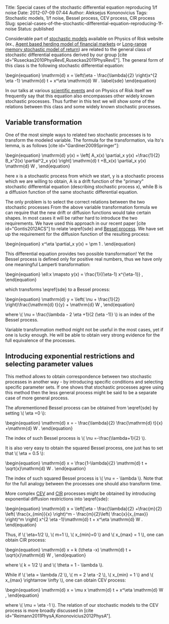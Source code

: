 Title: Special cases of the stochastic differential equation reproducing 1/f noise
Date: 2012-07-09 07:44
Author: Aleksejus Kononovicius
Tags: Stochastic models, 1/f noise, Bessel process, CEV process, CIR process
Slug: special-cases-of-the-stochastic-differential-equation-reproducing-1f-noise
Status: published

Considerable part of [stochastic
models](/tag/stochastic-models/)
available on Physics of Risk website (ex., [Agent based herding model of
financial
markets]({filename}/articles/2011/agent-based-herding-model-financial-markets.md)
or [Long-range memory stochastic model of
return]({filename}/articles/2010/long-range-memory-stochastic-model-return.md))
are related to the general class of stochastic differential equations
derived by our group \[cite
id="Ruseckas2010PhysRevE,Ruseckas2011PhysRevE"\]. The general form of
this class is the following stochastic differential equation:

\begin{equation}
 \mathrm{d} x = \left(\eta - \frac{\lambda}{2} \right)x^{2 \eta -1} \mathrm{d} t + x^\eta \mathrm{d} W . \label{sde}
\end{equation}

In our talks at various [scientific events](/tag/conference/)
and on Physics of Risk itself we frequently say that this equation also
encompasses other widely known stochastic processes. Thus further in
this text we will show some of the relations between this class and some
widely known stochastic processes.<!--more-->

Variable transformation
-----------------------

One of the most simple ways to related two stochastic processes is to
transform the modeled variable. The formula for the transformation, via
Ito's lemma, is as follows \[cite id="Gardiner2009Springer"\]:

\begin{equation}
 \mathrm{d} y(x) = \left\[ A\_x(x) \partial\_x y(x) +\frac{1}{2} B\_x^2(x) \partial^2\_x y(x) \right\] \mathrm{d} t +B\_x(x) \partial\_x y(x) \mathrm{d} W , 
\end{equation}

here x is a stochastic process from which we start, y is a stochastic
process which we are willing to obtain, A is a drift function of the
"primary" stochastic differential equation (describing stochastic
process x), while B is a diffusion function of the same stochastic
differential equation.

The only problem is to select the correct relations between the two
stochastic processes From the above variable transformation formula we
can require that the new drift or diffusion functions would take certain
shapes. In most cases it will be rather hard to introduce the two
requirements. We have used this approach in our recent paper \[cite
id="Gontis2012ACS"\] to relate \eqref{sde} and [Bessel
process](/tag/bessel-process/).
We have set up the requirement for the diffusion function of the
resulting process:

\begin{equation}
 x^\eta \partial\_x y(x) = \pm 1 . 
\end{equation}

This differential equation provides two possible transformation! Yet the
Bessel process is defined only for positive real numbers, thus we have
only one meaningful Lamperti transformation:

\begin{equation}
 \ell:x \mapsto y(x) = \frac{1}{(\eta-1) x^{\eta-1}} ,
\end{equation}

which transforms \eqref{sde} to a Bessel process:

\begin{equation}
 \mathrm{d} y = \left( \nu + \frac{1}{2} \right)\frac{\mathrm{d} t}{y} + \mathrm{d} W , 
\end{equation}

where \\\(  \nu = \frac{\lambda - 2 \eta +1}{2 (\eta -1)}  \\\)
is an index of the Bessel process.

Variable transformation method might not be useful in the most cases,
yet if one is lucky enough. He will be able to obtain very strong
evidence for the full equivalence of the processes.

Introducing exponential restrictions and selecting parameter values
-------------------------------------------------------------------

This method allows to obtain correspondence between two stochastic
processes in another way - by introducing specific conditions and
selecting specific parameter sets. If one shows that stochastic
processes agree using this method then the less general process might be
said to be a separate case of more general process.

The aforementioned Bessel process can be obtained from \eqref{sde}
by setting \\\(  \eta =0 \\\):

\begin{equation}
 \mathrm{d} x = - \frac{\lambda}{2} \frac{\mathrm{d} t}{x} +\mathrm{d} W . 
\end{equation}

The index of such Bessel process is \\\(  \nu =-\frac{\lambda+1}{2} \\\).

It is also very easy to obtain the squared Bessel process, one just has
to set that \\\(  \eta = 0.5 \\\):

\begin{equation}
 \mathrm{d} x = \frac{1-\lambda}{2} \mathrm{d} t + \sqrt{x}\mathrm{d} W . 
\end{equation}

The index of such squared Bessel process is \\\(  \nu = - \lambda \\\).
Note that for the full analogy between the processes one should also
transform time.

More complex [CEV](/tag/cev/) and [CIR](/tag/cir/)
processes might be obtained by introducing exponential diffusion
restrictions into \eqref{sde}:

\begin{equation}
 \mathrm{d} x = \left\[\eta - \frac{\lambda}{2} +\frac{m}{2} \left( \frac{x\_{min}}{x} \right)^m - \frac{m}{2}\left( \frac{x}{x\_{max}} \right)^m \right\] x^{2 \eta -1}\mathrm{d} t + x^\eta \mathrm{d} W . 
\end{equation}

Thus, if \\\(  \eta=1/2 \\\), \\\(  m=1 \\\), \\\(  x\_{min}=0 \\\) and
\\\(  x\_{max} = 1 \\\), one can obtain CIR process:

\begin{equation}
 \mathrm{d} x = k (\theta -x) \mathrm{d} t + \sqrt{x}\mathrm{d} W , 
\end{equation}

where \\\(  k = 1/2 \\\) and \\\(  \theta = 1 - \lambda \\\).

While if \\\(  \eta = \lambda /2 \\\), \\\(  m = 2 \eta -2 \\\),
\\\(  x\_{min} = 1 \\\) and \\\(  x\_{max} \rightarrow \infty \\\), one
can obtain CEV process:

\begin{equation}
 \mathrm{d} x = \mu x \mathrm{d} t + x^\eta \mathrm{d} W ,
\end{equation}

where \\\(  \mu = \eta -1  \\\). The relation of our stochastic models
to the CEV process is more broadly discussed in \[cite
id="Reimann2011PhysA,Kononovicius2012PhysA"\].
